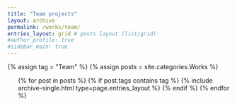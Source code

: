 ```yaml
---
title: "Team projects"
layout: archive
permalink: /works/team/
entries_layout: grid # posts layout (list/grid)
#author_profile: true
#sidebar_main: true
---
```

<body oncontextmenu="return false;">
{% assign tag = "Team" %} <!--tag name-->
{% assign posts = site.categories.Works %}
  <ul> 
  {% for post in posts %}
    {% if post.tags contains tag %}
      {% include archive-single.html type=page.entries_layout %}
    {% endif %}
  {% endfor %}
  </ul>
</body>